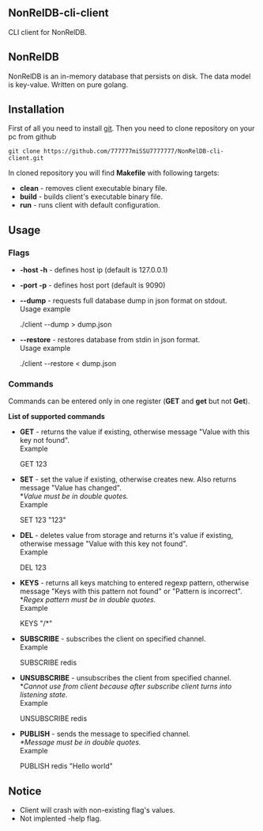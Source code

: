 ## NonRelDB-cli-client
CLI client for NonRelDB.

## NonRelDB
  
NonRelDB is an in-memory database that persists on disk. The data model is key-value. Written on pure golang.

## Installation
First of all you need to install [git](https://git-scm.com/).
Then you need to clone repository on your pc from github

    git clone https://github.com/777777miSSU7777777/NonRelDB-cli-client.git
    
In cloned repository you will find **Makefile** with following targets:

 - **clean** - removes client executable binary file.
 - **build** - builds client's executable binary file.
 - **run** - runs client with default configuration.
 
## Usage
### Flags
 - **-host -h** - defines host ip (default is 127.0.0.1)
 - **-port -p** - defines host port (default is 9090)
 - **--dump** - requests full database dump in json format on stdout.  
 Usage example
 
    ./client --dump > dump.json

 - **--restore** - restores database from stdin in json format.  
 Usage example 
 
    ./client --restore < dump.json
    
 ### Commands
Commands can be entered only in one register (**GET** and **get** but not **Get**).

 **List of supported commands**
 - **GET** - returns the value if existing, otherwise message "Value with this key not found".  
 Example
 

    GET 123
    

 - **SET** - set the value if existing, otherwise creates new. Also returns message "Value has changed".  
 **Value must be in double quotes.*  
 Example
 

    SET 123 "123"
    

 - **DEL** - deletes value from storage and returns it's value if existing, otherwise message "Value with this key not found".  
 Example
 

    DEL 123

- **KEYS** - returns all keys matching to entered regexp pattern, otherwise message "Keys with this pattern not found" or "Pattern is incorrect".  
**Regex pattern must be in double quotes.*  
Example

    KEYS "/*"

- **SUBSCRIBE** - subscribes the client on specified channel.  
Example 

    SUBSCRIBE redis

- **UNSUBSCRIBE** - unsubscribes the client from specified channel.  
**Cannot use from client because after subscribe client turns into listening state.*  
Example

    UNSUBSCRIBE redis

- **PUBLISH** - sends the message to specified channel.  
*\*Message must be in double quotes.*   
Example

    PUBLISH redis "Hello world"
    
 ## Notice
 - Client will crash with non-existing flag's values.
 - Not implented -help flag.
